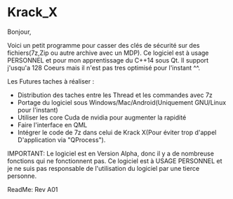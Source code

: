 # Krack_X
Bonjour,

Voici un petit programme pour casser des clés de sécurité sur des fichiers(7z,Zip ou autre archive avec un MDP).
Ce logiciel est à usage PERSONNEL et pour mon apprentissage du C++14 sous Qt.
Il support j'usqu'a 128 Coeurs mais il n'est pas tres optimisé pour l'instant ^^.



Les Futures taches à réaliser :
- Distribution des taches entre les Thread et les commandes avec 7z
- Portage du logiciel sous Windows/Mac/Android(Uniquement GNU/Linux pour l'instant)
- Utiliser les core Cuda de nvidia pour augmenter la rapidité
- Faire l'interface en QML
- Intégrer le code de 7z dans celui de Krack X(Pour éviter trop d'appel D'application via "QProcess").

IMPORTANT:
Le logiciel est en Version Alpha, donc il y a de nombreuse fonctions qui ne fonctionnent pas. 
Ce logiciel est à USAGE PERSONNEL et je ne suis pas responsable de l'utilisation du logiciel par une tierce personne.

ReadMe: Rev A01
